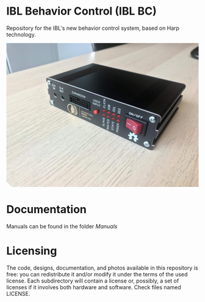 # IBL Behavior Control (IBL BC)

Repository for the IBL's new behavior control system, based on Harp technology.

![DeviceFront](Pics/front.jpg)

# Documentation

Manuals can be found in the folder *Manuals*

# Licensing

The code, designs, documentation, and photos available in this repository is free: you can redistribute it and/or modify it under the terms of the used license.
Each subdirectory will contain a license or, possibly, a set of licenses if it involves both hardware and software. Check files named LICENSE.